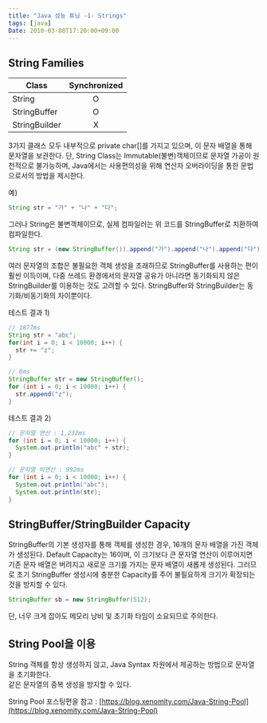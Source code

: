 ```yaml
---
title: "Java 성능 튜닝 -1- Strings"
tags: [java]
Date: 2010-03-08T17:20:00+09:00
---
```


## String Families

| Class          | Synchronized |
|----------------|:------------:|
| String         | O |
| StringBuffer   | O |
| StringBuilder  | X |

3가지 클래스 모두 내부적으로 private char[]를 가지고 있으며, 이 문자 배열을 통해 문자열을 보관한다. 단, String Class는 Immutable(불변)객체이므로 문자열 가공이 원천적으로 불가능하며, Java에서는 사용편의성을 위해 연산자 오버라이딩을 통한 문법으로서의 방법을 제시한다.   
  
예)
```java
String str = "가" + "나" + "다";
```
  
그러나 String은 불변객체이므로, 실제 컴파일러는 위 코드를 StringBuffer로 치환하여 컴파일한다.  

```java
String str = (new StringBuffer()).append("가").append("나").append("다").toString();
```
  
여러 문자열의 조합은 불필요한 객체 생성을 초래하므로 StringBuffer를 사용하는 편이 훨씬 이득이며, 다중 쓰레드 환경에서의 문자열 공유가 아니라면 동기화되지 않은 StringBuilder를 이용하는 것도 고려할 수 있다. StringBuffer와 StringBuilder는 동기화/비동기화의 차이뿐이다.  
  
테스트 결과 1)  
```java
// 1877ms
String str = "abc";
for(int i = 0; i < 10000; i++) {
  str += "z";
}

// 6ms
StringBuffer str = new StringBuffer();
for (int i = 0; i < 10000; i++) {
  str.append("z");
}
```
  
테스트 결과 2)  
```java
// 문자열 연산 : 1,232ms
for (int i = 0; i < 10000; i++) {
  System.out.println("abc" + str);
}

// 문자열 비연산 : 992ms
for (int i = 0; i < 10000; i++) {
  System.out.println("abc");
  System.out.println(str);
}
```

## StringBuffer/StringBuilder Capacity
StringBuffer의 기본 생성자를 통해 객체를 생성한 경우, 16개의 문자 배열을 가진 객체가 생성된다. Default Capacity는 16이며, 이 크기보다 큰 문자열 연산이 이루어지면 기존 문자 배열은 버려지고 새로운 크기를 가지는 문자 배열이 새롭게 생성된다. 그러므로 초기 StringBuffer 생성시에 충분한 Capacity를 주어 불필요하게 크기가 확장되는 것을 방지할 수 있다.  
  
```java
StringBuffer sb = new StringBuffer(512);
```
  
단, 너무 크게 잡아도 메모리 낭비 및 초기화 타임이 소요되므로 주의한다.  
  

## String Pool을 이용
String 객체를 항상 생성하지 않고, Java Syntax 차원에서 제공하는 방법으로 문자열을 초기화한다.  
같은 문자열의 중복 생성을 방지할 수 있다.  
  
String Pool 포스팅편을 참고 : [https://blog.xenomity.com/Java-String-Pool](https://blog.xenomity.com/Java-String-Pool)

